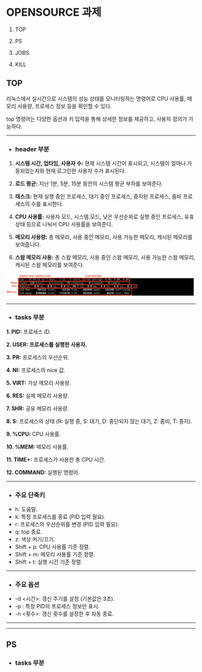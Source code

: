 # OPENSOURCE 과제

1. TOP

2. PS

3. JOBS

4. KILL
 

## **TOP**
리눅스에서 실시간으로 시스템의 성능 상태를 모니터링하는 명령어로 CPU 사용률, 메모리 사용량, 프로세스 정보 등을 확인할 수 있다. 

top 명령어는 다양한 옵션과 키 입력을 통해 상세한 정보를 제공하고, 사용자 정의가 가능하다.

* * *


- ### header 부분


1. **시스템 시간, 업타임, 사용자 수:**
   현재 시스템 시간이 표시되고, 시스템이 얼마나 가동되었는지와 현재 로그인한 사용자 수가 표시된다.

2. **로드 평균:**
   지난 1분, 5분, 15분 동안의 시스템 평균 부하를 보여준다.

3. **태스크:**
   현재 실행 중인 프로세스, 대기 중인 프로세스, 중지된 프로세스, 좀비 프로세스의 수를 표시한다.

4. **CPU 사용률:**
   사용자 모드, 시스템 모드, 낮은 우선순위로 실행 중인 프로세스, 유휴 상태 등으로 나눠서 CPU 사용률을 보여준다.

5. **메모리 사용량:**
   총 메모리, 사용 중인 메모리, 사용 가능한 메모리, 캐시된 메모리를 보여줍니다.
   
6. **스왑 메모리 사용:**
   총 스왑 메모리, 사용 중인 스왑 메모리, 사용 가능한 스왑 메모리, 캐시된 스왑 메모리를 보여준다.

![poster](./rrg.png)

* * *


* ### tasks 부분
**1. PID:** 프로세스 ID.


**2. USER: 프로세스를 실행한 사용자.**


**3. PR:** 프로세스의 우선순위.


**4. NI:** 프로세스의 nice 값.


**5. VIRT:** 가상 메모리 사용량.


**6. RES:** 실제 메모리 사용량.


**7. SHR:** 공유 메모리 사용량.


**8. S:** 프로세스의 상태 (R: 실행 중, S: 대기, D: 중단되지 않는 대기, Z: 좀비, T: 중지).


**9. %CPU:** CPU 사용률.


**10. %MEM:** 메모리 사용률.


**11. TIME+:** 프로세스가 사용한 총 CPU 시간.


**12. COMMAND:** 실행된 명령어.

* * *

- ### 주요 단축키
- h: 도움말.
- k: 특정 프로세스를 종료 (PID 입력 필요).
- r: 프로세스의 우선순위를 변경 (PID 입력 필요).
- q: top 종료.
- z: 색상 켜기/끄기.
- Shift + p: CPU 사용률 기준 정렬.
- Shift + m: 메모리 사용률 기준 정렬.
- Shift + t: 실행 시간 기준 정렬.

* * *

- ### 주요 옵션
- -d <시간>: 갱신 주기를 설정 (기본값은 3초).
- -p <PID>: 특정 PID의 프로세스 정보만 표시.
- -n <횟수>: 갱신 횟수를 설정한 후 자동 종료.



* * *
* * *

## **PS**

* ### tasks 부분

